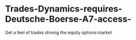 # Trades-Dynamics-requires-Deutsche-Boerse-A7-access-
Get a feel of trades driving the equity options market
